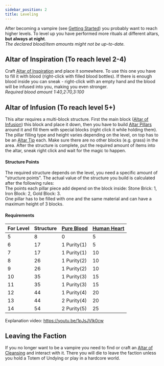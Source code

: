 ```yaml
---
sidebar_position: 2
title: Leveling
---
```


After becoming a vampire (see [Getting Started](../getting-started#first-steps---vampire)) you probably want to reach higher levels.
To level up you have performed more rituals at different altars, **but always at night**.  
_The declared blood/item amounts might not be up-to-date._

## Altar of Inspiration (To reach level 2-4)
Craft [Altar of Inspiration](../../content/blocks#altar-of-inspiration)  and place it somewhere.
To use this one you have to fill it with blood (right-click with filled blood bottles). If there is enough blood inside you can sneak - right-click with an empty hand and the blood will be infused into you, making you even stronger.  
_Required blood amount 1:40,2:70,3:100_  

## Altar of Infusion (To reach level 5+)
This altar requires a multi-block structure. First the main block ([Altar of Infusion](../../content/blocks#altar-of-infusion)) this block and place it down, then you have to build [Altar Pillars](../../content/blocks#altar-pillar) around it and fill them with special blocks (right click it while holding them). The pillar filling type and height varies depending on the level, on top has to be an [Altar Tip](../../content/blocks#altar-tip) each. Make sure there are no other blocks (e.g. grass) in the area. After the structure is complete, put the required amount of items into the altar, sneak right click and wait for the magic to happen.  

#### Structure Points
The required structure depends on the level, you need a specific amount of "structure points".
The actual value of the structure you build is calculated after the following rules:  
The points each pillar piece add depend on the block inside: Stone Brick: 1, Iron Block: 2, Gold Block: 3.  
One pillar has to be filled with one and the same material and can have a maximum height of 3 blocks.  

#### Requirements
| For Level | Structure | [Pure Blood](../../content/items#pure-blood) | [Human Heart](../../content/items#human-heart) |
|-------|-----------|----------------------------------------------|------------------------------------------------|
| 5     | 8         | 0                                            | 5                                              |
| 6     | 17        | 1 Purity(1)                                  | 5                                              |
| 7     | 17        | 1 Purity(1)                                  | 10                                             |
| 8     | 26        | 1 Purity(2)                                  | 10                                             |
| 9     | 26        | 1 Purity(2)                                  | 10                                             |
| 10    | 35        | 1 Purity(3)                                  | 15                                             |
| 11    | 35        | 1 Purity(3)                                  | 15                                             |
| 12    | 44        | 1 Purity(4)                                  | 20                                             |
| 13    | 44        | 2 Purity(4)                                  | 20                                             |
| 14    | 54        | 2 Purity(5)                                  | 25                                             |

Explanation video: https://youtu.be/1pJsJVlk0cw

## Leaving the Faction
If you no longer want to be a vampire you need to find or craft an [Altar of Cleansing](../../content/blocks.mdx#altar-of-cleansing) and interact with it.
There you will die to leave the faction unless you hold a Totem of Undying or play in a hardcore world.